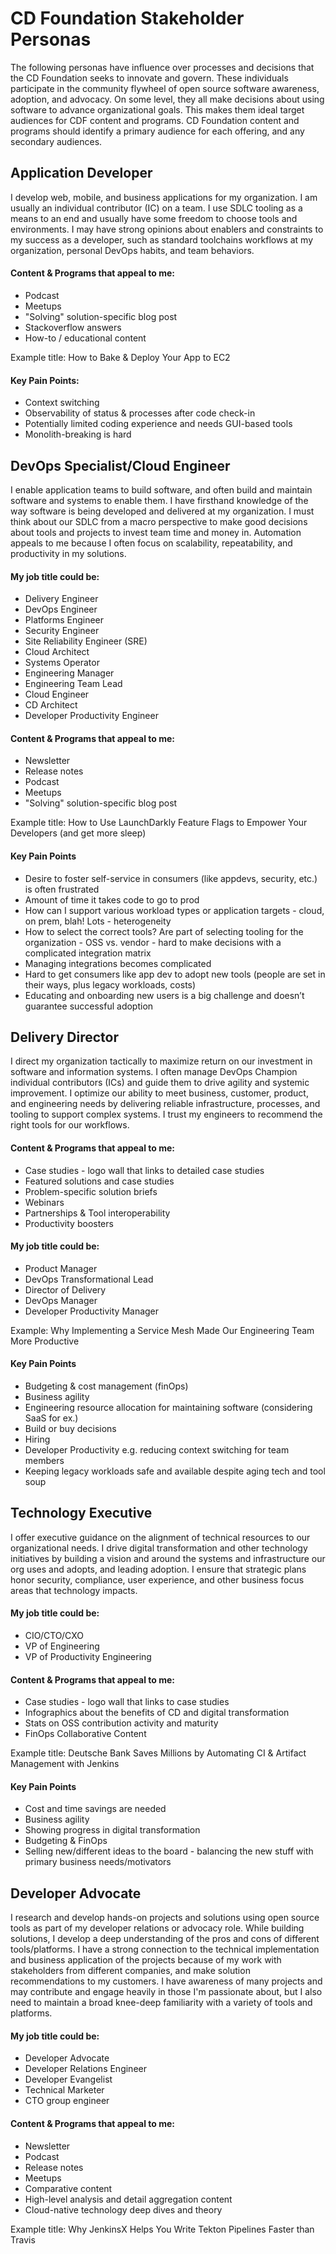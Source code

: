 # CD Foundation Stakeholder Personas

The following personas have influence over processes and decisions that the CD Foundation seeks to innovate and govern. These individuals participate in the community flywheel of open source software awareness, adoption, and advocacy. On some level, they all make decisions about using software to advance organizational goals. This makes them ideal target audiences for CDF content and programs. CD Foundation content and programs should identify a primary audience for each offering, and any secondary audiences.



## Application Developer

I develop web, mobile, and business applications for my organization. I am usually an individual contributor (IC) on a team. I use SDLC tooling as a means to an end and usually have some freedom to choose tools and environments. I may have strong opinions about enablers and constraints to my success as a developer, such as standard toolchains workflows at my organization, personal DevOps habits, and team behaviors. 

#### Content & Programs that appeal to me:
- Podcast
- Meetups
- "Solving" solution-specific blog post
- Stackoverflow answers
- How-to / educational content

Example title: How to Bake & Deploy Your App to EC2 

#### Key Pain Points:
- Context switching
- Observability of status & processes after code check-in
- Potentially limited coding experience and needs GUI-based tools
- Monolith-breaking is hard

## DevOps Specialist/Cloud Engineer

I enable application teams to build software, and often build and maintain software and systems to enable them. I have firsthand knowledge of the way software is being developed and delivered at my organization. I must think about our SDLC from a macro perspective to make good decisions about tools and projects to invest team time and money in. Automation appeals to me because I often focus on scalability, repeatability, and productivity in my solutions.

#### My job title could be:
- Delivery Engineer
- DevOps Engineer
- Platforms Engineer 
- Security Engineer
- Site Reliability Engineer (SRE)
- Cloud Architect
- Systems Operator
- Engineering Manager
- Engineering Team Lead
- Cloud Engineer
- CD Architect
- Developer Productivity Engineer

#### Content & Programs that appeal to me:
- Newsletter
- Release notes
- Podcast
- Meetups
- "Solving" solution-specific blog post

Example title: How to Use LaunchDarkly Feature Flags to Empower Your Developers (and get more sleep)

#### Key Pain Points 
- Desire to foster self-service in consumers (like appdevs, security, etc.) is often frustrated
- Amount of time it takes code to go to prod
- How can I support various workload types or application targets - cloud, on prem, blah! Lots - heterogeneity
- How to select the correct tools? Are part of selecting tooling for the organization - OSS vs. vendor - hard to make decisions with a complicated integration matrix
- Managing integrations becomes complicated
- Hard to get consumers like app dev to adopt new tools (people are set in their ways, plus legacy workloads, costs)
- Educating and onboarding new users is a big challenge and doesn’t guarantee successful adoption


## Delivery Director

I direct my organization tactically to maximize return on our investment in software and information systems. I often manage DevOps Champion individual contributors (ICs) and guide them to drive agility and systemic improvement. I optimize our ability to meet business, customer, product, and engineering needs by delivering reliable infrastructure, processes, and tooling to support complex systems. I trust my engineers to recommend the right tools for our workflows.

#### Content & Programs that appeal to me:
- Case studies - logo wall that links to detailed case studies
- Featured solutions and case studies
- Problem-specific solution briefs
- Webinars
- Partnerships & Tool interoperability
- Productivity boosters

#### My job title could be:
- Product Manager
- DevOps Transformational Lead
- Director of Delivery
- DevOps Manager
- Developer Productivity Manager

Example: Why Implementing a Service Mesh Made Our Engineering Team More Productive

#### Key Pain Points
- Budgeting & cost management (finOps)
- Business agility
- Engineering resource allocation for maintaining software (considering SaaS for ex.)
- Build or buy decisions
- Hiring
- Developer Productivity e.g. reducing context switching for team members
- Keeping legacy workloads safe and available despite aging tech and tool soup

## Technology Executive

I offer executive guidance on the alignment of technical resources to our organizational needs. I drive digital transformation and other technology initiatives by building a vision and around the systems and infrastructure our org uses and adopts, and leading adoption. I ensure that strategic plans honor security, compliance, user experience, and other business focus areas that technology impacts.

#### My job title could be:
- CIO/CTO/CXO
- VP of Engineering
- VP of Productivity Engineering

#### Content & Programs that appeal to me:
- Case studies - logo wall that links to case studies
- Infographics about the benefits of CD and digital transformation
- Stats on OSS contribution activity and maturity
- FinOps Collaborative Content

Example title: Deutsche Bank Saves Millions by Automating CI & Artifact Management with Jenkins

#### Key Pain Points
- Cost and time savings are needed
- Business agility
- Showing progress in digital transformation
- Budgeting & FinOps
- Selling new/different ideas to the board - balancing the new stuff with primary business needs/motivators


## Developer Advocate

I research and develop hands-on projects and solutions using open source tools as part of my developer relations or advocacy role. While building solutions, I develop a deep understanding of the pros and cons of different tools/platforms. I have a strong connection to the technical implementation and business application of the projects because of my work with stakeholders from different companies, and make solution recommendations to my customers. I have awareness of many projects and may contribute and engage heavily in those I'm passionate about, but I also need to maintain a broad knee-deep familiarity with a variety of tools and platforms. 

#### My job title could be:
- Developer Advocate
- Developer Relations Engineer
- Developer Evangelist
- Technical Marketer
- CTO group engineer

#### Content & Programs that appeal to me:
- Newsletter
- Podcast
- Release notes
- Meetups
- Comparative content
- High-level analysis and detail aggregation content
- Cloud-native technology deep dives and theory

Example title: Why JenkinsX Helps You Write Tekton Pipelines Faster than Travis
